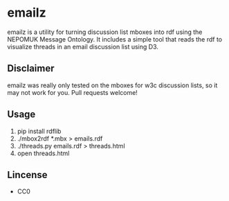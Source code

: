 emailz
======

emailz is a utility for turning discussion list mboxes into rdf using the 
NEPOMUK Message Ontology. It includes a simple tool that reads the rdf 
to visualize threads in an email discussion list using D3.

Disclaimer
----------

emailz was really only tested on the mboxes for w3c discussion lists, so it
may not work for you. Pull requests welcome!


Usage
-----

1. pip install rdflib
1. ./mbox2rdf \*.mbx > emails.rdf
1. ./threads.py emails.rdf > threads.html
1. open threads.html

Lincense
--------

* CC0
